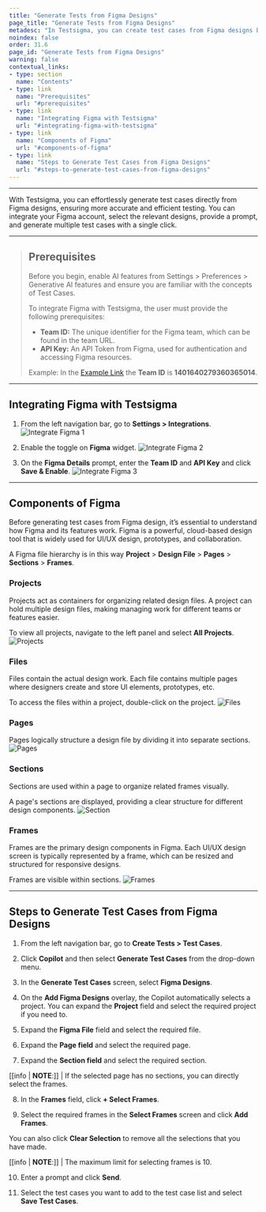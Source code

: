 ```yaml
---
title: "Generate Tests from Figma Designs"
page_title: "Generate Tests from Figma Designs"
metadesc: "In Testsigma, you can create test cases from Figma designs by integrating Figma | Learn how to create test cases from Figma Designs using GenAI capabilities"
noindex: false
order: 31.6
page_id: "Generate Tests from Figma Designs"
warning: false
contextual_links:
- type: section
  name: "Contents"
- type: link
  name: "Prerequisites"
  url: "#prerequisites"
- type: link
  name: "Integrating Figma with Testsigma"
  url: "#integrating-figma-with-testsigma"
- type: link
  name: "Components of Figma"
  url: "#components-of-figma"
- type: link
  name: "Steps to Generate Test Cases from Figma Designs"
  url: "#steps-to-generate-test-cases-from-figma-designs"
---
```


---

With Testsigma, you can effortlessly generate test cases directly from Figma designs, ensuring more accurate and efficient testing. You can integrate your Figma account, select the relevant designs, provide a prompt, and generate multiple test cases with a single click.


---

> ## **Prerequisites**
>
> Before you begin, enable AI features from Settings > Preferences > Generative AI features and ensure you are familiar with the concepts of Test Cases. 
> 
> To integrate Figma with Testsigma, the user must provide the following prerequisites:
>
> - **Team ID:** The unique identifier for the Figma team, which can be found in the team URL.
> - **API Key:** An API Token from Figma, used for authentication and accessing Figma resources.
> 
> Example: In the [Example Link](https://www.figma.com/files/team/1401640279360365014/all-projects) the **Team ID** is **1401640279360365014**.


---

## **Integrating Figma with Testsigma**

1. From the left navigation bar, go to **Settings > Integrations**. 
   ![Integrate Figma 1](https://s3.amazonaws.com/static-docs.testsigma.com/new_images/projects/applications/Integrate_Figma_1.png)

2. Enable the toggle on **Figma** widget.
   ![Integrate Figma 2](https://s3.amazonaws.com/static-docs.testsigma.com/new_images/projects/applications/Integrate_figma_2.png)

3. On the **Figma Details** prompt, enter the **Team ID** and **API Key** and click **Save & Enable**. 
   ![Integrate Figma 3](https://s3.amazonaws.com/static-docs.testsigma.com/new_images/projects/applications/Integrate_figma_3.1.png)

---

## **Components of Figma**

Before generating test cases from Figma design, it’s essential to understand how Figma and its features work. Figma is a powerful, cloud-based design tool that is widely used for UI/UX design, prototypes, and collaboration.

A Figma file hierarchy is in this way **Project** > **Design File** > **Pages** > **Sections** > **Frames**.


### **Projects**

Projects act as containers for organizing related design files. A project can hold multiple design files, making managing work for different teams or features easier. 

To view all projects, navigate to the left panel and select **All Projects**.
![Projects](https://s3.amazonaws.com/static-docs.testsigma.com/new_images/projects/applications/Figma__Project_Final.png)

### **Files**

Files contain the actual design work. Each file contains multiple pages where designers create and store UI elements, prototypes, etc. 

To access the files within a project, double-click on the project.
![Files](https://s3.amazonaws.com/static-docs.testsigma.com/new_images/projects/applications/Figma__Files__Final.png)

### **Pages**

Pages logically structure a design file by dividing it into separate sections. 
![Pages](https://s3.amazonaws.com/static-docs.testsigma.com/new_images/projects/applications/Figma__Pages.png)

### **Sections**

Sections are used within a page to organize related frames visually. 

A page's sections are displayed, providing a clear structure for different design components.
![Section](https://s3.amazonaws.com/static-docs.testsigma.com/new_images/projects/applications/Figma__Section__1.png)

### **Frames**

Frames are the primary design components in Figma. Each UI/UX design screen is typically represented by a frame, which can be resized and structured for responsive designs.

Frames are visible within sections. 
![Frames](https://s3.amazonaws.com/static-docs.testsigma.com/new_images/projects/applications/Figma__Frames.png)

---

## **Steps to Generate Test Cases from Figma Designs**

1. From the left navigation bar, go to **Create Tests > Test Cases**. 

2. Click **Copilot** and then select **Generate Test Cases** from the drop-down menu. 

3. In the **Generate Test Cases** screen, select **Figma Designs**.

4. On the **Add Figma Designs** overlay, the Copilot automatically selects a project. You can expand the **Project** field and select the required project if you need to. 

5. Expand the **Figma File** field and select the required file.

6. Expand the **Page field** and select the required page. 

7. Expand the **Section field** and select the required section.

[[info | **NOTE**:]]
| If the selected page has no sections, you can directly select the frames.

8. In the **Frames** field, click **+ Select Frames**.

9. Select the required frames in the **Select Frames** screen and click **Add Frames**.  

You can also click **Clear Selection** to remove all the selections that you have made. 

[[info | **NOTE**:]]
| The maximum limit for selecting frames is 10. 

10. Enter a prompt and click **Send**. 

11. Select the test cases you want to add to the test case list and select **Save Test Cases**.






